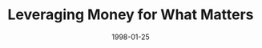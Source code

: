 ---
layout: message
category: message
series: "Dollars, Sense and Sensibility"
title: "Leveraging Money for What Matters"
date: 1998-01-25
message_id: 457
---